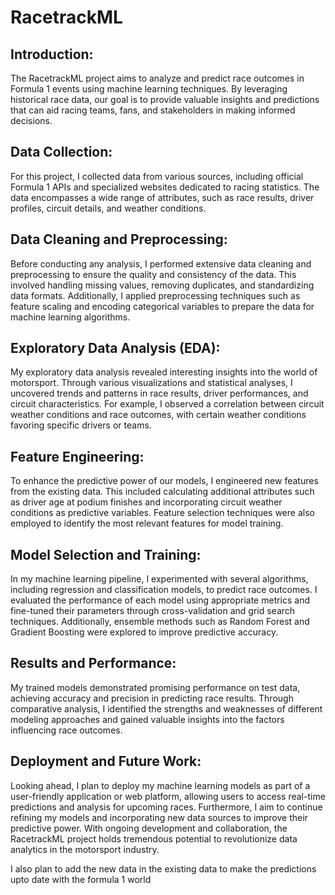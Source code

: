 # RacetrackML

## Introduction:
The RacetrackML project aims to analyze and predict race outcomes in Formula 1 events using machine learning techniques. By leveraging historical race data, our goal is to provide valuable insights and predictions that can aid racing teams, fans, and stakeholders in making informed decisions.

## Data Collection:
For this project, I collected data from various sources, including official Formula 1 APIs and specialized websites dedicated to racing statistics. The data encompasses a wide range of attributes, such as race results, driver profiles, circuit details, and weather conditions.

## Data Cleaning and Preprocessing:
Before conducting any analysis, I performed extensive data cleaning and preprocessing to ensure the quality and consistency of the data. This involved handling missing values, removing duplicates, and standardizing data formats. Additionally, I applied preprocessing techniques such as feature scaling and encoding categorical variables to prepare the data for machine learning algorithms.

## Exploratory Data Analysis (EDA):
My exploratory data analysis revealed interesting insights into the world of motorsport. Through various visualizations and statistical analyses, I uncovered trends and patterns in race results, driver performances, and circuit characteristics. For example, I observed a correlation between circuit weather conditions and race outcomes, with certain weather conditions favoring specific drivers or teams.

## Feature Engineering:
To enhance the predictive power of our models, I engineered new features from the existing data. This included calculating additional attributes such as driver age at podium finishes and incorporating circuit weather conditions as predictive variables. Feature selection techniques were also employed to identify the most relevant features for model training.

## Model Selection and Training:
In my machine learning pipeline, I experimented with several algorithms, including regression and classification models, to predict race outcomes. I evaluated the performance of each model using appropriate metrics and fine-tuned their parameters through cross-validation and grid search techniques. Additionally, ensemble methods such as Random Forest and Gradient Boosting were explored to improve predictive accuracy.

## Results and Performance:
My trained models demonstrated promising performance on test data, achieving accuracy and precision in predicting race results. Through comparative analysis, I identified the strengths and weaknesses of different modeling approaches and gained valuable insights into the factors influencing race outcomes.

## Deployment and Future Work:
Looking ahead, I plan to deploy my machine learning models as part of a user-friendly application or web platform, allowing users to access real-time predictions and analysis for upcoming races. Furthermore, I aim to continue refining my models and incorporating new data sources to improve their predictive power. With ongoing development and collaboration, the RacetrackML project holds tremendous potential to revolutionize data analytics in the motorsport industry.

I also plan to add the new data in the existing data to make the predictions upto date with the formula 1 world
